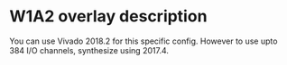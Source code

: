 # W1A2 overlay description

You can use Vivado 2018.2 for this specific config. However to use upto 384 I/O channels, synthesize using 2017.4.
